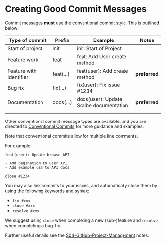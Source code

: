 # Creating Good Commit Messages

Commit messages **must** use the conventional commit style. This is outlined below:

| Type of commit          | Prefix    | Example                                 | Notes         |
| ----------------------- | --------- | --------------------------------------- | ------------- |
| Start of project        | init      | init: Start of Project                  |               |
| Feature work            | feat      | feat: Add User create method            |               |
| Feature with identifier | feat(...) | feat(user): Add create method           | **preferred** |
| Bug fix                 | fix(...)  | fix(user): Fix issue #1234              |               |
| Documentation           | docs(...) | docs(user): Update Scribe documentation | **preferred** |
|                         |           |                                         |               |
|                         |           |                                         |               |

Other conventional commit message types are available, and you are directed to [Conventional Commits](https://www.conventionalcommits.org/en/v1.0.0/) for more guidance and examples.

Note that conventional commits allow for multiple line comments. 

For example:

```text
feat(user): Update browse API

- Add pagination to user API
- Add example use to API docs

close #1234
```

You may also link commits to your issues, and automatically close them by using the following keywords and syntax:

- `fix #xxx`
- `close #xxx`
- `resolve #xxx`

We suggest using `close` when completing a new (sub-)feature and `resolve` when completing a bug-fix.

Further useful details see the [S04-GitHub-Project-Management](S04-GitHub-Project-Management.md) notes.

